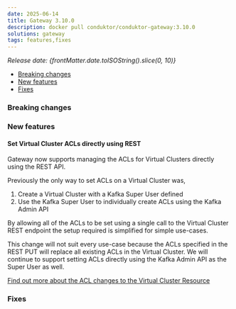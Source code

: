 ```yaml
---
date: 2025-06-14
title: Gateway 3.10.0
description: docker pull conduktor/conduktor-gateway:3.10.0
solutions: gateway
tags: features,fixes
---
```


*Release date: {frontMatter.date.toISOString().slice(0, 10)}*

- [Breaking changes](#breaking-changes)
- [New features](#new-features)
- [Fixes](#fixes)

### Breaking changes

### New features

#### Set Virtual Cluster ACLs directly using REST

Gateway now supports managing the ACLs for Virtual Clusters directly using the REST API.

Previously the only way to set ACLs on a Virtual Cluster was,
1. Create a Virtual Cluster with a Kafka Super User defined
2. Use the Kafka Super User to individually create ACLs using the Kafka Admin API

By allowing all of the ACLs to be set using a single call to the Virtual Cluster REST endpoint the setup required is simplified for simple use-cases.

This change will not suit every use-case because the ACLs specified in the REST PUT will replace all existing ACLs in the Virtual Cluster. We will continue to support setting ACLs directly using the Kafka Admin API as the Super User as well.

[Find out more about the ACL changes to the Virtual Cluster Resource](/gateway/reference/resources-reference/#virtual-cluster-acls)


### Fixes
